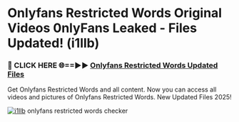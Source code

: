 # Onlyfans Restricted Words Original Videos 0nlyFans Leaked - Files Updated! (i1llb)

<h3>🔴 CLICK HERE 🌐==►► <a href="https://tinyurl.com/2wckxsce" rel="nofollow">Onlyfans Restricted Words Updated Files</a></h3>

Get Onlyfans Restricted Words and all content. Now you can access all videos and pictures of Onlyfans Restricted Words. New Updated Files 2025!

[![i1llb](https://i.imgur.com/AFduVYN.gif)](https://tinyurl.com/2wckxsce)
onlyfans restricted words checker